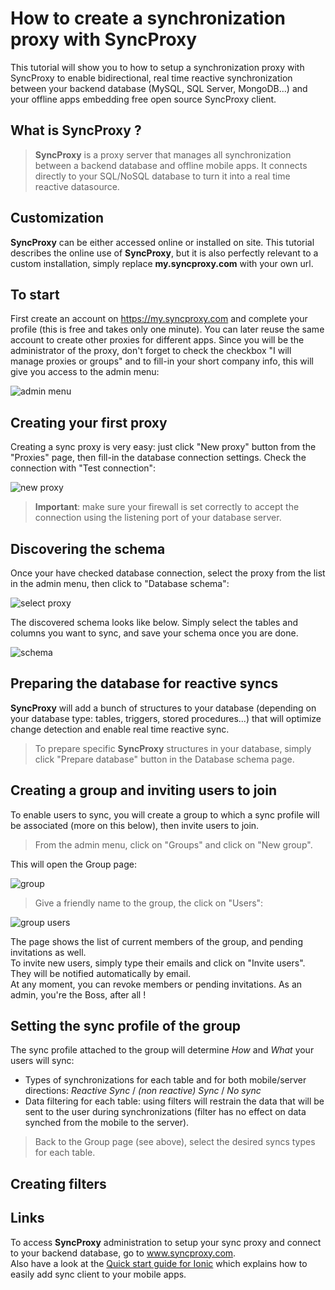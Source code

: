 # How to create a synchronization proxy with SyncProxy
This tutorial will show you to how to setup a synchronization proxy with SyncProxy to enable bidirectional, real time reactive synchronization between your backend database (MySQL, SQL Server, MongoDB...) and your offline apps embedding free open source SyncProxy client.

## What is **SyncProxy** ?
>**SyncProxy** is a proxy server that manages all synchronization between a backend database and offline mobile apps. It connects directly to your SQL/NoSQL database to turn it into a real time reactive datasource.

## Customization
**SyncProxy** can be either accessed online or installed on site. This tutorial describes the online use of **SyncProxy**, but it is also perfectly relevant to a custom installation, simply replace **my.syncproxy.com** with your own url.

## To start
First create an account on https://my.syncproxy.com and complete your profile (this is free and takes only one minute). You can later reuse the same account to create other proxies for different apps.
Since you will be the administrator of the proxy, don't forget to check the checkbox "I will manage proxies or groups" and to fill-in your short company info, this will give you access to the admin menu:

![admin menu](https://raw.githubusercontent.com/syncproxy/syncproxy-quickstart/master/admin-menu.png)

## Creating your first proxy
Creating a sync proxy is very easy: just click "New proxy" button from the "Proxies" page, then fill-in the database connection settings. Check the connection with "Test connection":

![new proxy](https://raw.githubusercontent.com/syncproxy/syncproxy-quickstart/master/new-proxy.png)

>**Important**: make sure your firewall is set correctly to accept the connection using the listening port of your database server.

## Discovering the schema
Once your have checked database connection, select the proxy from the list in the admin menu, then click to "Database schema":

![select proxy](https://raw.githubusercontent.com/syncproxy/syncproxy-quickstart/master/select-proxy.png)

The discovered schema looks like below. Simply select the tables and columns you want to sync, and save your schema once you are done.

![schema](https://raw.githubusercontent.com/syncproxy/syncproxy-quickstart/master/schema.png)

## Preparing the database for reactive syncs
**SyncProxy** will add a bunch of structures to your database (depending on your database type: tables, triggers, stored procedures...) that will optimize change detection and enable real time reactive sync.

> To prepare specific **SyncProxy** structures in your database, simply click "Prepare database" button in the Database schema page.

## Creating a group and inviting users to join

To enable users to sync, you will create a group to which a sync profile will be associated (more on this below), then invite users to join. 
> From the admin menu, click on "Groups" and click on "New group".  

This will open the Group page:

![group](https://raw.githubusercontent.com/syncproxy/syncproxy-quickstart/master/group.png)

> Give a friendly name to the group, the click on "Users":

![group users](https://raw.githubusercontent.com/syncproxy/syncproxy-quickstart/master/group-users.png)

The page shows the list of current members of the group, and pending invitations as well.  
To invite new users, simply type their emails and click on "Invite users". They will be notified automatically by email.  
At any moment, you can revoke members or pending invitations. As an admin, you're the Boss, after all !

## Setting the sync profile of the group
The sync profile attached to the group will determine *How* and *What* your users will sync:
+ Types of synchronizations for each table and for both mobile/server directions: *Reactive Sync* / *(non reactive) Sync* / *No sync*
+ Data filtering for each table: using filters will restrain the data that will be sent to the user during synchronizations (filter has no effect on data synched from the mobile to the server).

> Back to the Group page (see above), select the desired syncs types for each table.

## Creating filters


## Links
To access **SyncProxy** administration to setup your sync proxy and connect to your backend database, go to www.syncproxy.com.  
Also have a look at the [Quick start guide for Ionic](https://github.com/SyncProxy/syncproxy-quickstart-ionic) which explains how to easily add sync client to your mobile apps.
